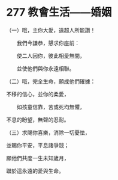 # 277 教會生活——婚姻

（一）哦，主你大愛，遠超人所能讚！

　　我們今謙恭，懇求你座前：

　　使二人因你，彼此相愛無間，

　　並使他們與你永遠相聯。

（二）哦，完全生命，願成他們確據：

不移的信心，並你的柔愛，

　　如孩童信靠，苦或死均無懼，

不息的盼望，無聲的忍耐。

（三）求賜你喜樂，消除一切憂怯，

並賜你平安，平息諸爭競；

願他們共度一生未知歲月，

聯於這永遠的愛與生命。

